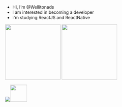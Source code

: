 -  Hi, I’m @Wellitonads
-  I am interested in becoming a developer
-  I'm studying ReactJS and ReactNative


<img height="180em" src="https://github-readme-stats.vercel.app/api?username=wellitonads&show_icons=true&theme=tokyonight" style="max-width: 100%;">

<img height="180em" src="https://github-readme-stats.vercel.app/api/top-langs/?username=wellitonads&layout=compact&theme=tokyonight" style="max-width: 100%;">


<div>
<p align="">
  <a href="https://skillicons.dev">
    <img src="https://skillicons.dev/icons?i=js,react,nodejs,git" /><img height="55em"src="https://github.com/user-attachments/assets/e0d86054-d33c-4fe6-9059-f33de19234ce"/>
  </a>
</p>
</div>


          
          
          
          
